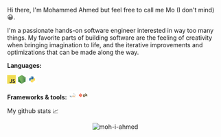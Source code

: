 Hi there, I'm Mohammed Ahmed but feel free to call me Mo (I don't mind) 😀.

I'm a passionate hands-on software engineer interested in way too many things. My favorite parts of building software are the feeling of creativity when bringing imagination to life, and the iterative improvements and optimizations that can be made along the way.

**Languages:**

<code><img height="20" src="https://raw.githubusercontent.com/github/explore/80688e429a7d4ef2fca1e82350fe8e3517d3494d/topics/javascript/javascript.png"></code>
<code><img height="20" src="https://raw.githubusercontent.com/github/explore/80688e429a7d4ef2fca1e82350fe8e3517d3494d/topics/nodejs/nodejs.png"></code>
<code><img height="20" src="https://raw.githubusercontent.com/github/explore/80688e429a7d4ef2fca1e82350fe8e3517d3494d/topics/python/python.png"></code>

**Frameworks & tools:**
<code><img height="20" src="https://raw.githubusercontent.com/github/explore/80688e429a7d4ef2fca1e82350fe8e3517d3494d/topics/mysql/mysql.png"></code>
<code><img height="20" src="https://raw.githubusercontent.com/github/explore/80688e429a7d4ef2fca1e82350fe8e3517d3494d/topics/git/git.png"></code>

My github stats 📈
<p align="center"> <img src="https://github-readme-stats.vercel.app/api?username=moh-i-ahmed&show_icons=true&theme=gotham" alt="moh-i-ahmed" />
